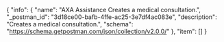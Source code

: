{
  "info": {
    "name": "AXA Assistance Creates a medical consultation.",
    "_postman_id": "3d18ce00-bafb-4ffe-ac25-3e7df4ac083e",
    "description": "Creates a medical consultation.",
    "schema": "https://schema.getpostman.com/json/collection/v2.0.0/"
  },
  "item": []
}